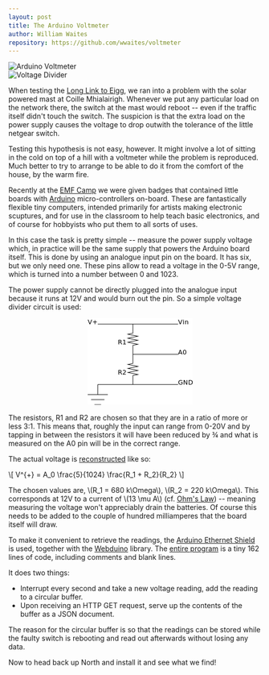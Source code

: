```yaml
---
layout: post
title: The Arduino Voltmeter
author: William Waites
repository: https://github.com/wwaites/voltmeter
---
```


<div class="image-float-right">
  <img src="https://lh4.googleusercontent.com/-BUUFRuxf-1M/UEovKUV4BQI/AAAAAAAAA0w/h4xeAuCrvLY/w248-h248-p/2012%2B-%2B2" alt="Arduino Voltmeter" />
  <br />
  <img src="https://lh4.googleusercontent.com/-MD6wyoH4DJ0/UEovKfjwPFI/AAAAAAAAA0w/0yON1Ru8UwE/w248-h248-p/2012%2B-%2B1" alt="Voltage Divider" />
</div>

When testing the [Long Link to Eigg], we ran into a problem with the
solar powered mast at Coille Mhialairigh. Whenever we put any
particular load on the network there, the switch at the mast would
reboot -- even if the traffic itself didn't touch the switch. The
suspicion is that the extra load on the power supply causes the
voltage to drop outwith the tolerance of the little netgear switch.

Testing this hypothesis is not easy, however. It might involve a lot
of sitting in the cold on top of a hill with a voltmeter while the
problem is reproduced. Much better to try to arrange to be able to do
it from the comfort of the house, by the warm fire.

Recently at the [EMF Camp] we were given badges that contained little
boards with [Arduino] micro-controllers on-board. These are
fantastically flexible tiny computers, intended primarily for artists
making electronic scuptures, and for use in the classroom to help
teach basic electronics, and of course for hobbyists who put them to
all sorts of uses.

In this case the task is pretty simple -- measure the power supply
voltage which, in practice will be the same supply that powers the
Arduino board itself. This is done by using an analogue input pin on
the board. It has six, but we only need one. These pins allow to read
a voltage in the 0-5V range, which is turned into a number between 0
and 1023. 

The power supply cannot be directly plugged into the analogue input
because it runs at 12V and would burn out the pin. So a simple voltage
divider circuit is used:

<div style="width: 100%; text-align: center; margin: 10px;">
  <img src="https://github.com/wwaites/voltmeter/blob/master/voltmeter.png?raw=true" alt="Voltmeter Schematic" />
</div>

The resistors, R1 and R2 are chosen so that they are in a ratio of
more or less 3:1. This means that, roughly the input can range from
0-20V and by tapping in between the resistors it will have been
reduced by ¾ and what is measured on the A0 pin will be in the
correct range.

The actual voltage is [reconstructed] like so:

<span>
\[
V^{+} = A_0 \frac{5}{1024} \frac{R_1 + R_2}{R_2}
\]
</span>

The chosen values are, \\(R_1 = 680 k\Omega\\), \\(R_2 = 220
k\Omega\\). This corresponds at 12V to a current of \\(13 \mu A\\)
(cf. [Ohm's Law][O]) -- meaning measuring the voltage won't appreciably
drain the batteries. Of course this needs to be added to the couple of
hundred milliamperes that the board itself will draw.

To make it convenient to retrieve the readings, the [Arduino Ethernet
Shield] is used, together with the [Webduino] library. The [entire
program] is a tiny 162 lines of code, including comments and blank
lines.

It does two things:

* Interrupt every second and take a new voltage reading, add the
  reading to a circular buffer.
* Upon receiving an HTTP GET request, serve up the contents of the
  buffer as a JSON document.

The reason for the circular buffer is so that the readings can be
stored while the faulty switch is rebooting and read out afterwards
without losing any data.

Now to head back up North and install it and see what we find!

[Long Link to Eigg]: 2012-08-12-long-link-to-eigg.html
[EMF Camp]: http://emfcamp.org/
[Arduino]: http://www.arduino.cc/
[reconstructed]: https://github.com/wwaites/voltmeter/blob/master/voltmeter.ino#L33
[Arduino Ethernet Shield]: http://arduino.cc/en/Main/ArduinoEthernetShield
[Webduino]: https://github.com/sirleech/Webduino
[entire program]: https://github.com/sirleech/Webduino
[O]: http://en.wikipedia.org/wiki/Ohm's_law
